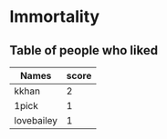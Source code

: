 # Immortality
## Table of people who liked
Names | score
--- | ---
kkhan | 2
1pick | 1
lovebailey | 1
